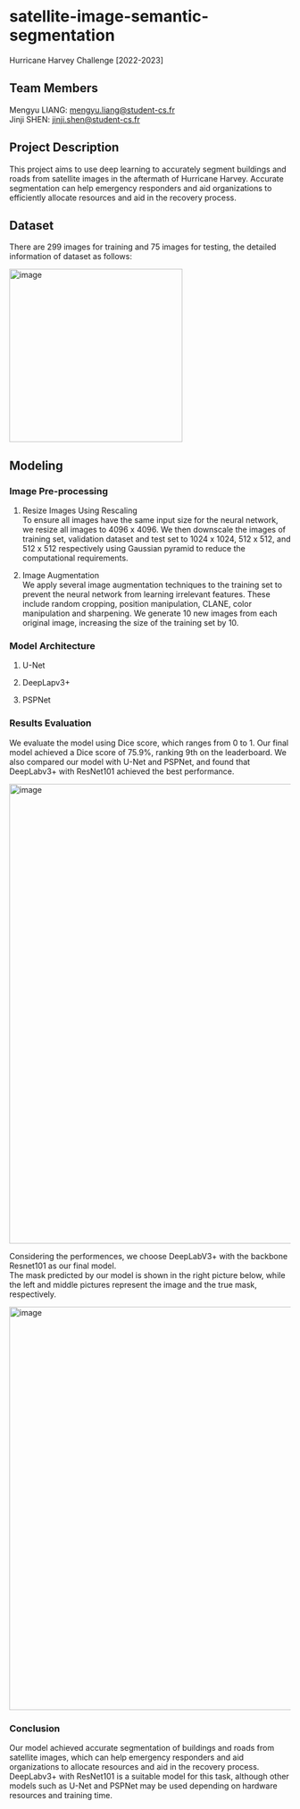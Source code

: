 # satellite-image-semantic-segmentation
Hurricane Harvey Challenge [2022-2023]

## Team Members
Mengyu LIANG: mengyu.liang@student-cs.fr  
Jinji SHEN: jinji.shen@student-cs.fr

## Project Description
This project aims to use deep learning to accurately segment buildings and roads from satellite images in the aftermath of Hurricane Harvey. Accurate segmentation can help emergency responders and aid organizations to efficiently allocate resources and aid in the recovery process.

## Dataset
There are 299 images for training and 75 images for testing, the detailed information of dataset as follows:

<img width="310" alt="image" src="https://github.com/SJinji/satellite-image-semantic-segmentation/assets/103330181/5031f78f-97ea-4d72-9ac5-817f77bd5a42">

## Modeling
### Image Pre-processing
1. Resize Images Using Rescaling  
To ensure all images have the same input size for the neural network, we resize all images to 4096 x 4096. We then downscale the images of training set, validation dataset and test set to 1024 x 1024, 512 x 512, and 512 x 512 respectively using Gaussian pyramid to reduce the computational requirements.

2. Image Augmentation  
We apply several image augmentation techniques to the training set to prevent the neural network from learning irrelevant features. These include random cropping, position manipulation, CLANE, color manipulation and sharpening. We generate 10 new images from each original image, increasing the size of the training set by 10.

### Model Architecture
1. U-Net

2. DeepLapv3+  

3. PSPNet


### Results Evaluation
We evaluate the model using Dice score, which ranges from 0 to 1. Our final model achieved a Dice score of 75.9%, ranking 9th on the leaderboard. We also compared our model with U-Net and PSPNet, and found that DeepLabv3+ with ResNet101 achieved the best performance.

<img width="823" alt="image" src="https://user-images.githubusercontent.com/103330181/235303710-70fac066-72a1-4bdb-8f46-fe751169d3d7.png">

Considering the performences, we choose DeepLabV3+ with the backbone Resnet101 as our final model.  
The mask predicted by our model is shown in the right picture below, while the left and middle pictures represent the image and the true mask, respectively.

<img width="722" alt="image" src="https://user-images.githubusercontent.com/103330181/235303800-ab0afaac-c2f8-448d-84bf-b5bf33c9a522.png">

### Conclusion
Our model achieved accurate segmentation of buildings and roads from satellite images, which can help emergency responders and aid organizations to allocate resources and aid in the recovery process. DeepLabv3+ with ResNet101 is a suitable model for this task, although other models such as U-Net and PSPNet may be used depending on hardware resources and training time.

